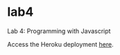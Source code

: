 lab4
====

Lab 4: Programming with Javascript

Access the Heroku deployment [here](https://lab4-nkk.herokuapp.com/).
